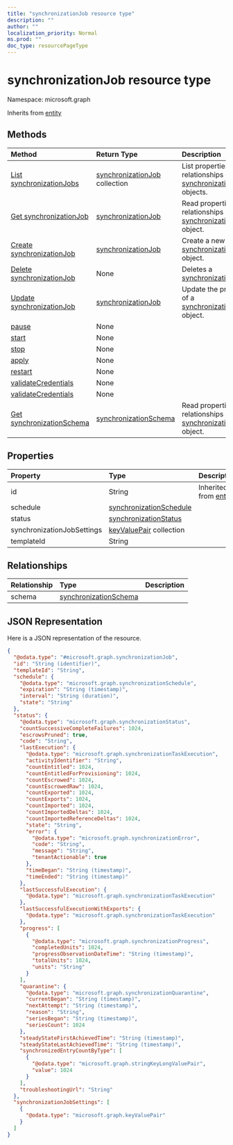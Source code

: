 ```yaml
---
title: "synchronizationJob resource type"
description: ""
author: ""
localization_priority: Normal
ms.prod: ""
doc_type: resourcePageType
---
```


# synchronizationJob resource type


Namespace: microsoft.graph




Inherits from [entity](../resources/entity.md)

## Methods
|Method|Return Type|Description|
|:---|:---|:---|
|[List synchronizationJobs](../api/synchronizationjob-list.md)|[synchronizationJob](../resources/synchronizationjob.md) collection|List properties and relationships of the [synchronizationJob](../resources/synchronizationjob.md) objects.|
|[Get synchronizationJob](../api/synchronizationjob-get.md)|[synchronizationJob](../resources/synchronizationjob.md)|Read properties and relationships of the [synchronizationJob](../resources/synchronizationjob.md) object.|
|[Create synchronizationJob](../api/synchronizationjob-create.md)|[synchronizationJob](../resources/synchronizationjob.md)|Create a new [synchronizationJob](../resources/synchronizationjob.md) object.|
|[Delete synchronizationJob](../api/synchronizationjob-delete.md)|None|Deletes a [synchronizationJob](../resources/synchronizationjob.md).|
|[Update synchronizationJob](../api/synchronizationjob-update.md)|[synchronizationJob](../resources/synchronizationjob.md)|Update the properties of a [synchronizationJob](../resources/synchronizationjob.md) object.|
|[pause](../api/synchronizationjob-pause.md)|None||
|[start](../api/synchronizationjob-start.md)|None||
|[stop](../api/synchronizationjob-stop.md)|None||
|[apply](../api/synchronizationjob-apply.md)|None||
|[restart](../api/synchronizationjob-restart.md)|None||
|[validateCredentials](../api/synchronizationjob-validatecredentials.md)|None||
|[validateCredentials](../api/synchronizationjob-validatecredentials.md)|None||
|[Get synchronizationSchema](../api/synchronizationschema-get.md)|[synchronizationSchema](../resources/synchronizationschema.md)|Read properties and relationships of the [synchronizationSchema](../resources/synchronizationschema.md) object.|

## Properties
|Property|Type|Description|
|:---|:---|:---|
|id|String| Inherited from [entity](../resources/entity.md)|
|schedule|[synchronizationSchedule](../resources/synchronizationschedule.md)||
|status|[synchronizationStatus](../resources/synchronizationstatus.md)||
|synchronizationJobSettings|[keyValuePair](../resources/keyvaluepair.md) collection||
|templateId|String||

## Relationships
|Relationship|Type|Description|
|:---|:---|:---|
|schema|[synchronizationSchema](../resources/synchronizationschema.md)||

## JSON Representation
Here is a JSON representation of the resource.
<!-- {
  "blockType": "resource",
  "keyProperty": "id",
  "@odata.type": "microsoft.graph.synchronizationJob",
  "baseType": "microsoft.graph.entity",
  "openType": false
}
-->
``` json
{
  "@odata.type": "#microsoft.graph.synchronizationJob",
  "id": "String (identifier)",
  "templateId": "String",
  "schedule": {
    "@odata.type": "microsoft.graph.synchronizationSchedule",
    "expiration": "String (timestamp)",
    "interval": "String (duration)",
    "state": "String"
  },
  "status": {
    "@odata.type": "microsoft.graph.synchronizationStatus",
    "countSuccessiveCompleteFailures": 1024,
    "escrowsPruned": true,
    "code": "String",
    "lastExecution": {
      "@odata.type": "microsoft.graph.synchronizationTaskExecution",
      "activityIdentifier": "String",
      "countEntitled": 1024,
      "countEntitledForProvisioning": 1024,
      "countEscrowed": 1024,
      "countEscrowedRaw": 1024,
      "countExported": 1024,
      "countExports": 1024,
      "countImported": 1024,
      "countImportedDeltas": 1024,
      "countImportedReferenceDeltas": 1024,
      "state": "String",
      "error": {
        "@odata.type": "microsoft.graph.synchronizationError",
        "code": "String",
        "message": "String",
        "tenantActionable": true
      },
      "timeBegan": "String (timestamp)",
      "timeEnded": "String (timestamp)"
    },
    "lastSuccessfulExecution": {
      "@odata.type": "microsoft.graph.synchronizationTaskExecution"
    },
    "lastSuccessfulExecutionWithExports": {
      "@odata.type": "microsoft.graph.synchronizationTaskExecution"
    },
    "progress": [
      {
        "@odata.type": "microsoft.graph.synchronizationProgress",
        "completedUnits": 1024,
        "progressObservationDateTime": "String (timestamp)",
        "totalUnits": 1024,
        "units": "String"
      }
    ],
    "quarantine": {
      "@odata.type": "microsoft.graph.synchronizationQuarantine",
      "currentBegan": "String (timestamp)",
      "nextAttempt": "String (timestamp)",
      "reason": "String",
      "seriesBegan": "String (timestamp)",
      "seriesCount": 1024
    },
    "steadyStateFirstAchievedTime": "String (timestamp)",
    "steadyStateLastAchievedTime": "String (timestamp)",
    "synchronizedEntryCountByType": [
      {
        "@odata.type": "microsoft.graph.stringKeyLongValuePair",
        "value": 1024
      }
    ],
    "troubleshootingUrl": "String"
  },
  "synchronizationJobSettings": [
    {
      "@odata.type": "microsoft.graph.keyValuePair"
    }
  ]
}
```

